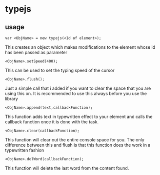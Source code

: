 # typejs

## usage

``` var <ObjName> = new typejs(<Id of element>); ```

This creates an object which makes modifications to the element whose id has been passed as parameter

``` <ObjName>.setSpeed(400); ```

This can be used to set the typing speed of the cursor

``` <ObjName>.flush(); ```

Just a simple call that i added if you want to clear the space that you are using this on. It is recommended to use this always before you use the library

``` <ObjName>.append(text,callbackFunction); ```

This function adds text in typewritten effect to your element and calls the callback function once it is done with the task.

``` <ObjName>.clear(callbackFunction); ```

This function will clear out the entire console space for you. The only difference between this and flush is that this function does the work in a typewritten fashion

``` <ObjName>.delWord(callbackFunction); ```

This function will delete the last word from the content found.


